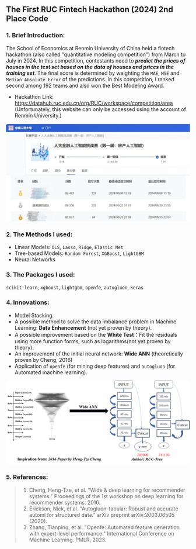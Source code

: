 ## The First RUC Fintech Hackathon (2024) 2nd Place Code
### 1. Brief Introduction:
The School of Economics at Renmin University of China held a fintech hackathon (also called "quantitative modeling competition") from March to July in 2024. In this competition, contestants need to ***predict the prices of houses in the test set based on the data of houses and prices in the training set***. The final score is determined by weighting the `MAE`, `MSE` and `Median Absolute Error` of the predictions. In this competition, I ranked second among 192 teams and also won the Best Modeling Award.
- Hackathon Link: https://datahub.ruc.edu.cn/org/RUC/workspace/competition/area
(Unfortunately, this website can only be accessed using the account of Renmin University.)

<img src="images/Second.jpg" alt="second" width="700">

### 2. The Methods I used:
- Linear Models: `OLS`, `Lasso`, `Ridge`, `Elastic Net`
- Tree-based Models: `Random Forest`, `XGBoost`, `LightGBM`
- Neural Networks
### 3. The Packages I used:
`scikit-learn`, `xgboost`, `lightgbm`, `openfe`, `autogluon`, `keras`
### 4. Innovations:
- Model Stacking.
- A possible method to solve the data imbalance problem in Machine Learning: **Data Enhancement** (not yet proven by theory).
- A possible improvement based on the **White Test**：Fit the residuals using more function forms, such as logarithms(not yet proven by theory).
- An improvement of the initial neural network: **Wide ANN** (theoretically proven by Cheng, 2016)
- Application of `openfe` (for mining deep features) and `autogluon` (for Automated machine learning).
<img src="images/wide-ANN.png" alt="second" width="700">

### 5. References:
> 1. Cheng, Heng-Tze, et al. "Wide & deep learning for recommender systems." Proceedings of the 1st workshop on deep learning for recommender systems. 2016.
> 2. Erickson, Nick, et al. "Autogluon-tabular: Robust and accurate automl for structured data." arXiv preprint arXiv:2003.06505 (2020).
> 3. Zhang, Tianping, et al. "Openfe: Automated feature generation with expert-level performance." International Conference on Machine Learning. PMLR, 2023.

